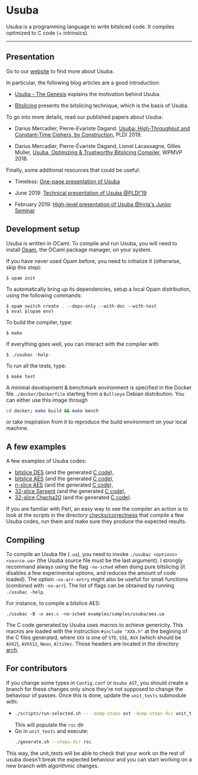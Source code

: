 Usuba
===

Usuba is a programming language to write bitsliced code. It compiles
optimized to C code (+ intrinsics).

---

## Presentation

Go to our [website](https://usubalang.github.io/usuba/) to find more about Usuba.

In particular, the following blog articles are a good introduction:

  - [Usuba - The Genesis](https://usubalang.github.io/usuba/2020/01/07/usuba-genesis.html) explains the motivation behind Usuba.

  - [Bitslicing](https://usubalang.github.io/usuba/2020/01/14/bitslicing.html) presents the bitslicing technique, which is the basis of Usuba.


To go into more details, read our published papers about Usuba:

  * Darius Mercadier, Pierre-Evariste Dagand. [Usuba: High-Throughput and Constant-Time Ciphers, by Construction](https://dariusmercadier.com/assets/documents/usuba-pldi19.pdf), PLDI 2019.

  * Darius Mercadier, Pierre-Évariste Dagand, Lionel Lacassagne, Gilles Muller, [Usuba, Optimizing & Trustworthy Bitslicing Compiler](https://dariusmercadier.com/assets/documents/usuba-wpmvp18.pdf), WPMVP 2018.


Finally, some additional resources that could be useful:

  * Timeless: [One-page presentation of Usuba](https://dariusmercadier.com/assets/documents/overview-usuba.pdf)

  * June 2019: [Technical presentation of Usuba @PLDI'19](https://dariusmercadier.com/assets/documents/slides-pldi-jun19.pdf)

  * February 2019: [High-level presentation of Usuba @Inria's Junior Seminar](https://dariusmercadier.com/assets/documents/inria-junior-seminar-feb19.pdf)



## Development setup

Usuba is written in OCaml. To compile and run Usuba, you will need to install [Opam](https://opam.ocaml.org/doc/Install.html), the OCaml package manager, on your system.

If you have never used Opam before, you need to initialize it (otherwise, skip this step):

```
$ opam init
```

To automatically bring up its dependencies,  setup a local Opam distribution, using the following commands:

```
$ opam switch create . --deps-only --with-doc --with-test
$ eval $(opam env)
```

To build the compiler, type:

```
$ make
```

If everything goes well, you can interact with the compiler with

```
$ ./usubac -help
```

To run all the tests, type:

```
$ make test
```

A minimal development & benchmark environment is specified in the
Docker file `./docker/Dockerfile` starting from a `Bullseye` Debian
distribution. You can either use this image through

```sh
cd docker; make build && make bench
```

or take inspiration from it to reproduce the build environment on your
local machine.

## A few examples

A few examples of Usuba codes:
 * [bitslice DES](https://github.com/usubalang/examples/samples/usuba/des.ua) (and the generated [C code](https://github.com/usubalang/examples/samples/C/des.c)),
 * [bitslice AES](https://github.com/usubalang/examples/samples/usuba/aes.ua) (and the generated [C code](samples/C/aes.c)),
 * [n-slice AES](https://github.com/usubalang/examples/samples/usuba/aes_kasper.ua) (and the generated [C code](https://github.com/usubalang/examples/samples/C/aes_kasper.c)),
 * [32-slice Serpent](https://github.com/usubalang/examples/samples/usuba/serpent.ua) (and the generated [C code](https://github.com/usubalang/examples/samples/C/serpent.c)),
 * [32-slice Chacha20](https://github.com/usubalang/examples/samples/usuba/chacha20.ua) (and the
   generated [C code](https://github.com/usubalang/examples/samples/C/chacha20.c)).


If you are familiar with Perl, an easy way to see the compiler an
action is to look at the scripts in the
directory [checks/correctness](checks/correctness) that compile a few
Usuba codes, run them and make sure they produce the expected results.


## Compiling

To compile an Usuba file (`.ua`), you need to invoke `./usubac
<options> <source.ua>` (the Usuba source file must be the last argument).
I strongly recommand always using the flag `-no-sched` when doing pure
bitslicing (it disables a few experimental options, and reduces the
amount of code loaded). The option `-no-arr-entry` might also be
usefull for small functions (combined with `-no-arr`).
The list of flags can be obtained by running `./usubac -help`.

For instance, to compile a bitslice AES:

    ./usubac -B -o aes.c -no-sched examples/samples/usuba/aes.ua

The C code generated by Usuba uses macros to achieve genericity. This
macros are loaded with the instruction `#include "XXX.h"` at the
begining of the C files generated, where `XXX` is one of `STD`, `SSE`,
`AVX` (which should be `AVX2`), `AVX512`, `Neon`, `AltiVec`. Those
headers are located in the directory [arch](arch).

## For contributors

If you change some types in `Config.conf` or `Usuba_AST`, you should create a branch for these changes only since they're not supposed to change the behaviour of passes. Once this is done, update the `unit_tests` submodule with:

-
   ```sh
   ./scripts/run-selected.sh -- -dump-steps ast -dump-steps-dir unit_tests/rsc
   ```
  This will populate the `rsc` dir
- Go in `unit_tests` and execute:
   ```sh
   ./generate.sh --steps-dir rsc
   ```

This way, the unit_tests will be able to check that your work on the rest of usuba doesn't break the expected behaviour and you can start working on a new branch with algorithmic changes.
